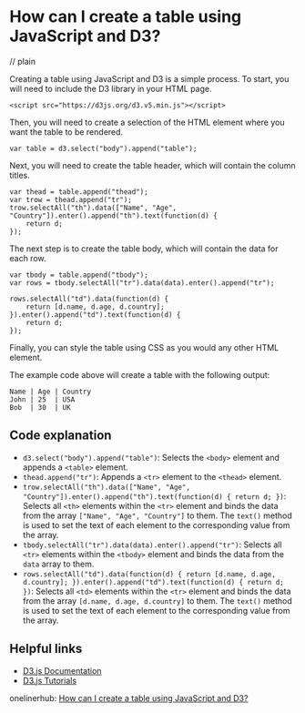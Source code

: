 # How can I create a table using JavaScript and D3?
// plain

Creating a table using JavaScript and D3 is a simple process. To start, you will need to include the D3 library in your HTML page.

```
<script src="https://d3js.org/d3.v5.min.js"></script>
```

Then, you will need to create a selection of the HTML element where you want the table to be rendered.

```
var table = d3.select("body").append("table");
```

Next, you will need to create the table header, which will contain the column titles.

```
var thead = table.append("thead");
var trow = thead.append("tr");
trow.selectAll("th").data(["Name", "Age", "Country"]).enter().append("th").text(function(d) {
    return d;
});
```

The next step is to create the table body, which will contain the data for each row.

```
var tbody = table.append("tbody");
var rows = tbody.selectAll("tr").data(data).enter().append("tr");

rows.selectAll("td").data(function(d) {
    return [d.name, d.age, d.country];
}).enter().append("td").text(function(d) {
    return d;
});
```

Finally, you can style the table using CSS as you would any other HTML element.

The example code above will create a table with the following output:

```
Name | Age | Country
John | 25  | USA
Bob  | 30  | UK
```

## Code explanation


* `d3.select("body").append("table")`: Selects the `<body>` element and appends a `<table>` element.
* `thead.append("tr")`: Appends a `<tr>` element to the `<thead>` element.
* `trow.selectAll("th").data(["Name", "Age", "Country"]).enter().append("th").text(function(d) { return d; })`: Selects all `<th>` elements within the `<tr>` element and binds the data from the array `["Name", "Age", "Country"]` to them. The `text()` method is used to set the text of each element to the corresponding value from the array.
* `tbody.selectAll("tr").data(data).enter().append("tr")`: Selects all `<tr>` elements within the `<tbody>` element and binds the data from the `data` array to them.
* `rows.selectAll("td").data(function(d) { return [d.name, d.age, d.country]; }).enter().append("td").text(function(d) { return d; })`: Selects all `<td>` elements within the `<tr>` element and binds the data from the array `[d.name, d.age, d.country]` to them. The `text()` method is used to set the text of each element to the corresponding value from the array.

## Helpful links

* [D3.js Documentation](https://github.com/d3/d3/wiki)
* [D3.js Tutorials](https://www.d3indepth.com/)

onelinerhub: [How can I create a table using JavaScript and D3?](https://onelinerhub.com/javascript-d3/how-can-i-create-a-table-using-javascript-and-d-)